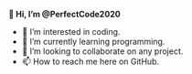 **👋 Hi, I’m @PerfectCode2020**
- 👀 I’m interested in coding.
- 🌱 I’m currently learning programming.
- 💞️ I’m looking to collaborate on any project.
- 📫 How to reach me here on GitHub.

<!---
PerfectCode2020/PerfectCode2020 is a ✨ special ✨ repository because its `README.md` (this file) appears on your GitHub profile.
You can click the Preview link to take a look at your changes.
--->
